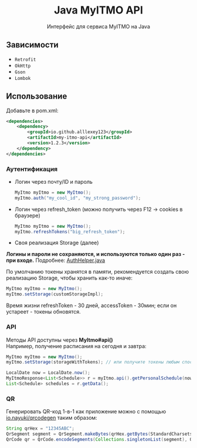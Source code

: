 <h1 align = "center">Java MyITMO API</h1>
<p align = "center">Интерфейс для сервиса MyITMO на Java</p>

## Зависимости

- `Retrofit`
- `OkHttp`
- `Gson`
- `Lombok`

## Использование

Добавьте в pom.xml:

```xml
<dependencies>
    <dependency>
        <groupId>io.github.alllexey123</groupId>
        <artifactId>my-itmo-api</artifactId>
        <version>1.2.3</version>
    </dependency>
</dependencies>
```

### Аутентификация

* Логин через почту/ID и пароль
  ```java
  MyItmo myItmo = new MyItmo();
  myItmo.auth("my_cool_id", "my_strong_password");
  ```
* Логин через refresh_token (можно получить через F12 -> cookies в браузере)
  ```java
  MyItmo myItmo = new MyItmo();
  myItmo.refreshTokens("big_refresh_token");
  ```
* Своя реализация Storage (далее)

**Логины и пароли не сохраняются, и используются только один раз - при входе.**
Подробнее: [AuthHelper.java](/src/main/java/api/myitmo/utils/AuthHelper.java)

По умолчанию токены хранятся в памяти, рекомендуется создать свою реализацию Storage, чтобы хранить как-то иначе:

```java
MyItmo myItmo = new MyItmo();
myItmo.setStorage(customStorageImpl);
```

Время жизни refreshToken - 30 дней, accessToken - 30мин; если он устареет - токены обновятся.

### API

Методы API доступны через **MyItmo#api()** <br>
Например, получение расписания на сегодня и завтра:

```java
MyItmo myItmo = new MyItmo();
myItmo.setStorage(storageWithTokens); // или получите токены любым способом выше

LocalDate now = LocalDate.now();
MyItmoResponse<List<Schedule>> r = myItmo.api().getPersonalSchedule(now, now.plusDays(1)).execute().body();
List<Schedule> schedules = r.getData();
```

### QR

Генерировать QR-код 1-в-1 как приложение можно с помощью [io.nayuki/qrcodegen](https://central.sonatype.com/artifact/io.nayuki/qrcodegen) таким образом:

```java
String qrHex = "12345ABC";
QrSegment segment = QrSegment.makeBytes(qrHex.getBytes(StandardCharsets.ISO_8859_1));
QrCode qr = QrCode.encodeSegments(Collections.singletonList(segment), QrCode.Ecc.LOW, 1, 1, -1, false);
```